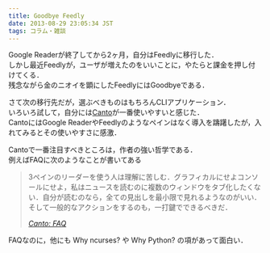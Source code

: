 ```yaml
---
title: Goodbye Feedly
date: 2013-08-29 23:05:34 JST
tags: コラム・雑談
---
```


Google Readerが終了してから2ヶ月，自分はFeedlyに移行した．<br />
しかし最近Feedlyが，ユーザが増えたのをいいことに，やたらと課金を押し付けてくる．<br />
残念ながら金のニオイを顕にしたFeedlyにはGoodbyeである．

さて次の移行先だが，選ぶべきものはもちろんCLIアプリケーション．<br />
いろいろ試して，自分には[Canto](http://codezen.org/canto/)が一番使いやすいと感じた．<br />
CantoにはGoogle ReaderやFeedlyのようなペインはなく導入を躊躇したが，入れてみるとその使いやすさに感激．

Cantoで一番注目すべきところは，作者の強い哲学である．<br />
例えばFAQに次のようなことが書いてある

> 3ペインのリーダーを使う人は理解に苦しむ．グラフィカルにせよコンソールにせよ，私はニュースを読むのに複数のウィンドウをタブ化したくない．自分が読むのなら，全ての見出しを最小限で見れるようなのがいい．そして一般的なアクションをするのも，一打鍵でできるべきだ．
> 
> <cite>[Canto: FAQ](http://codezen.org/canto/faq/)</cite>

FAQなのに，他にも Why ncurses? や Why Python? の項があって面白い．

